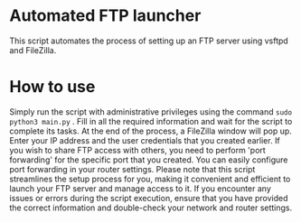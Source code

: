# Automated FTP launcher
This script automates the process of setting up an FTP server using vsftpd and FileZilla.

# How to use
Simply run the script with administrative privileges using the command `sudo python3 main.py` . Fill in all the required information and wait for the script to complete its tasks.
At the end of the process, a FileZilla window will pop up. Enter your IP address and the user credentials that you created earlier.
If you wish to share FTP access with others, you need to perform 'port forwarding' for the specific port that you created. 
You can easily configure port forwarding in your router settings.
Please note that this script streamlines the setup process for you, making it convenient and efficient to launch your FTP server and manage access to it. 
If you encounter any issues or errors during the script execution, 
ensure that you have provided the correct information and double-check your network and router settings.
